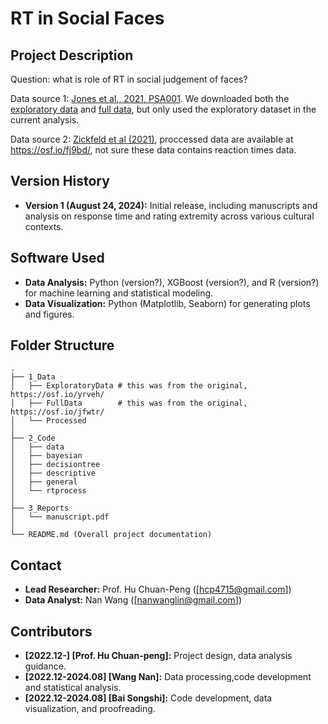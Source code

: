 # RT in Social Faces

## Project Description

Question: what is role of RT in social judgement of faces?

Data source 1: [Jones et al., 2021, PSA001](https://doi.org/10.1038/s41562-020-01007-2). We downloaded both the [exploratory data](https://osf.io/yrveh/) and [full data]( https://osf.io/jfwtr/), but only used the exploratory dataset in the current analysis.

Data source 2: [Zickfeld et al (2021)](https://www.sciencedirect.com/science/article/pii/S0022103121000378), proccessed data are available at https://osf.io/fj9bd/, not sure these data contains reaction times data.

## Version History

- **Version 1 (August 24, 2024):** Initial release, including manuscripts and analysis on response time and rating extremity across various cultural contexts.

## Software Used

- **Data Analysis:** Python (version?), XGBoost (version?), and R (version?) for machine learning and statistical modeling.
- **Data Visualization:** Python (Matplotlib, Seaborn) for generating plots and figures.


## Folder Structure

```
.
├── 1_Data
│   ├── ExploratoryData # this was from the original, https://osf.io/yrveh/
│   ├── FullData        # this was from the original, https://osf.io/jfwtr/
│   └── Processed
│
├── 2_Code
│   ├── data
│   ├── bayesian
│   ├── decisiontree
│   ├── descriptive
│   ├── general
│   └── rtprocess
│
├── 3_Reports
│   └── manuscript.pdf
│
└── README.md (Overall project documentation)
```

## Contact

- **Lead Researcher:** Prof. Hu Chuan-Peng ([hcp4715@gmail.com])
- **Data Analyst:** Nan Wang ([nanwanglin@gmail.com])

## Contributors

- **[2022.12-] [Prof. Hu Chuan-peng]:** Project design, data analysis guidance.
- **[2022.12-2024.08] [Wang Nan]:** Data processing,code development and statistical analysis.
- **[2022.12-2024.08] [Bai Songshi]:** Code development, data visualization, and proofreading.

